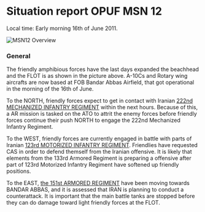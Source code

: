# Situation report OPUF MSN 12
Local time: Early morning 16th of June 2011.


![MSN12 Overview](/OPUF-Brief/Images/MSN12_OVERVIEW.PNG)


### General
The friendly amphibious forces have the last days expanded the beachhead and the FLOT is as shown in the picture above.
A-10Cs and Rotary wing aircrafts are now based at FOB Bandar Abbas Airfield, that got operational in the morning of the 16th of June.

 
To the NORTH, friendly forces expect to get in contact with Iranian [222nd MECHANIZED INFANTRY REGIMENT](/OPUF-Brief/Docs/Enemy/222ND_IFV_REGT.html) within the next hours. Because of this, a 
AR mission is tasked on the ATO to attrit the enemy forces before friendly forces continue their push NORTH to engage the 222nd Mechanized Infantry Regiment.


To the WEST, friendly forces are currently engaged in battle with parts of Iranian [123rd MOTORIZED INFANTRY REGIMENT](/OPUF-Brief/Docs/Enemy/123RD_APC_REGT.html). Friendlies have requested CAS in order to defend
themself from the Iranian offensive. It is likely that elements from the 133rd Armored Regiment is preparing a offensive after part of 123rd Motorized Infantry Regiment have softened up friendly positions.


To the EAST, [the 151st ARMORED REGIMENT](/OPUF-Brief/Docs/Enemy/151ST_MBT_REGT.html) have been moving towards BANDAR ABBAS, and it is assessed that IRAN is planning to conduct a counterattack. 
It is important that the main battle tanks are stopped before they can do damage toward light friendly forces at the FLOT.


